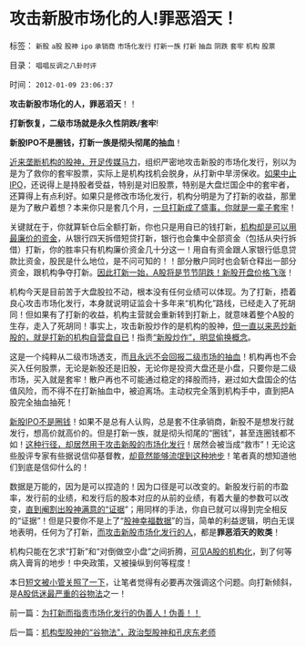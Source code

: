# 攻击新股市场化的人!罪恶滔天！

标签： `新股` `a股` `股神` `ipo` `承销商` `市场化发行` `打新一族` `打新` `抽血` `阴跌` `套牢` `机构` `股票` 

目录： `唱唱反调之八卦时评`

时间： `2012-01-09 23:06:37`

**攻击新股市场化的人，罪恶滔天**！！

**打新恢复，二级市场就是永久性阴跌/套牢**!

**新股IPO不是圈钱，打新一族是彻头彻尾的抽血**！

[近来垄断机构的股神，开足传媒马力](../../../2011/12/16/废除股市“谷物法”，A股将有一波大牛市.md)，组织严密地攻击新股的市场化发行，别以为是为了救你的套牢股票，实际上是机构找机会脱身，从打新中旱涝保收。[如果中止IPO](../../../2011/1/6/新价大量高价IPO不是大盘股低迷的原因.md)，还说得上是持股者受益，特别是对旧股票，特别是大盘烂国企中的套牢者，还算得上有点利好。如果只是修改市场化发行，机构分明是为了打新的收益，那里是为了散户着想？本来你只是套几个月，[一旦打新成了盛事，你就是一辈子套牢](../../../2009/4/6/“市场不理性”道德借口操纵利益剥夺和财富转移.md)！

关键就在于，你就算斩仓后全额打新，你也只是用自已的钱打新，[机构却是可以用最廉价的资金](../../../2012/1/9/股神秘笈“廉价资金就是生命”.md)，从银行四天拆借短贷打新，银行也会集中全部资金（包括从央行拆借）打新，你的胜率只有机构廉价资金几十分这一！用自有资金跟人家银行低息贷款比资金，股民是什么地位，是不问可知的！！部分散户同时也会斩仓释出一部分资金，跟机构争夺打新。[因此打新一始，A股将是节节阴跌！新股开盘价格飞涨](../../../2010/10/26/新价市场价发行二级市场反而便宜了.md)！

机构今天是目前苦于大盘股拉不动，根本没有任何业绩可以体现。为了打新，捂着良心攻击市场化发行，本身就说明证监会十多年来“机构化”路线，已经走入了死胡同！但如果有了打新的收益，机构主营就会重新转到打新上，就意味着整个A股的生存，走入了死胡同！事实上，攻击新股炒作的是机构的股神，[但一直以来恶炒新股的，就是打新的机构自营盘自已](../../../2009/12/25/打新的就是炒新的就是骂市场的.md)！指责[“新股炒作”，明显偷换概念](../../../2007/8/29/牛市散户炒新一族没有明天.md)。

这是一个纯粹从二级市场透支，而[且永远不会回报二级市场的抽血](../../../2011/12/19/道德股神“唱衰股民”与“看空／唱空中国”不同.md)！机构再也不会买入任何股票，无论是新股还是旧股，无论你是投资大盘还是小盘，只要你是二级市场，买入就是套牢！散户再也不可能通过稳定的择股而持，避过如大盘国企的估值风险，而不得不在打新抽血中，被迫离场。主动权完全落到机构手中，直到把A股完全抽血抽死！

[新股IPO不是圈钱](../../../2011/10/13/熊市的IPO不是圈钱，坚持新股市场化发行才有牛市.md)！如果不是总有人认购，总是套不住承销商，新股不是想发行就发行，想高价就高价的。但是打新一族，就是彻头彻尾的“圈钱”，甚至连圈钱都不如！[这种行径，却居然用于攻击新股的市场化发行](../../../2011/7/8/股神骂新股，发行管制的腐败；.md)！居然会被当成“救市”！无论这些股评专家有些据说信仰基督教，[却竟然能够流氓到这种地步](../../../2011/5/20/股神专家们骂市场需要点逻辑.md)！笔者真的想知道他们到底是信仰什么的！

数据是万能的，因为是可以捏造的！因为口径是可以改变的。新股发行前的市盈率，发行前的业绩，和发行后的股本对应的从前的业绩，有着大量的参数可以改变，[直到阉割出股神满意的“证据](../../../2009/7/10/三脚猫真理艺术.md)”；用同样的手法，你自已就可以得到完全相反的“证据”！但是只要你不是上了“[股神幸福数据](../../../2011/12/30/公有制数字追求面子，民主数字臭扁领导.md)”的当，简单的利益逻辑，明白无误地表明，任何为了打新，[而攻击新股市场化发行的人](../../../2011/3/1/新股发行改革后空前便宜！.md)，都是**罪恶滔天的败类**！

机构只能在乞求“打新”和“对倒做空小盘”之间折腾，[可见A股的机构化](../../../2011/6/2/A股机构化造就不理性的暴涨暴跌.md)，到了何等病入膏肓的地步！中央政策，又被操纵到何等程度！

本日[短文被小管关照了一下](../../../2012/1/9/为打新而指责市场化发行的伪善人！伪善！！.md)，让笔者觉得有必要再次强调这个问题。向打新倾斜，是[A股低迷最严重的谷物法](../../../2012/1/6/经济学者为什么不敢研究股市中的“谷物法”？.md)之一！



前一篇：[为打新而指责市场化发行的伪善人！伪善！！](../../../2012/1/9/为打新而指责市场化发行的伪善人！伪善！！.md)

后一篇：[机构型股神的“谷物法”，政治型股神和孔庆东老师](../../../2012/1/10/机构型股神的“谷物法”，政治型股神和孔庆东老师.md)